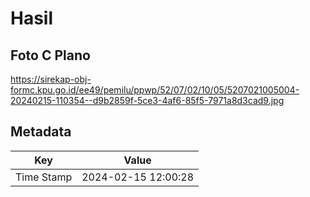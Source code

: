 # Hasil

## Foto C Plano

https://sirekap-obj-formc.kpu.go.id/ee49/pemilu/ppwp/52/07/02/10/05/5207021005004-20240215-110354--d9b2859f-5ce3-4af6-85f5-7971a8d3cad9.jpg


## Metadata

| Key        | Value               |
| ---------- | ------------------- |
| Time Stamp | 2024-02-15 12:00:28 |



